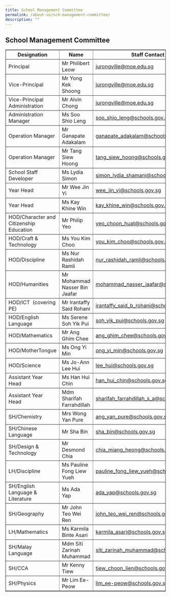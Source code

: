```yaml
---
title: School Management Committee
permalink: /about-us/sch-management-committee/
description: ""
---
```

## School Management Committee
<table width="100%" border="1">
<tbody>
<tr>
<th width="36%" style="border:1;">Designation
</th>
<th width="30%" style="border:1;">Name
</th>
<th width="33%" style="border:1;">Staff Contact
</th>
</tr>
<tr><td style="width: 60px;">Principal</td>
<td style="text-align: left;">Mr Philibert Leow</td>
<td style="text-align: left;"><a href="mailto:jurongville@moe.edu.sg" target="">jurongville@moe.edu.sg</a></td>
</tr>
<tr>
<td style="width: 60px;">Vice-Principal</td>
<td style="text-align: left;">Mr Yong Kek Shoong</td>
<td style="text-align: left;"><a href="mailto:jurongville@moe.edu.sg" target="">jurongville@moe.edu.sg</a></td>
</tr>
<tr>
<td style="">Vice-Principal Administration</td>
<td style="text-align: left;">Mr Alvin Chong</td>
<td style="text-align: left;"><a href="mailto:jurongville@moe.edu.sg" target="">jurongville@moe.edu.sg</a></td>
</tr>
<tr>
<td style="">Administration Manager</td>
<td style="text-align: left;">Ms Soo Shio Leng</td>
<td style="text-align: left;"><a href="mailto:soo_shio_leng@schools.gov.sg" target="">soo_shio_leng@schools.gov.sg</a></td>
</tr>
<tr>
<td style="">Operation Manager</td>
<td style="text-align: left;">Mr Ganapate Adakalam</td>
<td style="text-align: left;"><a href="mailto:ganapate_adakalam@schools.gov.sg" target="">ganapate_adakalam@schools.gov.sg</a></td>
</tr>
<tr>
<td style="">Operation Manager</td>
<td style="text-align: left;">Mr Tang Siew Hoong</td>
<td style="text-align: left;"><a href="mailto:Tang_siew_hoong@schools.gov.sg" target="">tang_siew_hoong@schools.gov.sg</a></td>
</tr>
<tr>
<td style="">School Staff Developer</td>
<td style="text-align: left;">Ms Lydia Simon<br></td>
<td style="text-align: left;"><a href="mailto:simon_lydia_shamani@schools.gov.sg" target="">simon_lydia_shamani@schools.gov.sg</a></td>
</tr>
<tr>
<td style="">Year Head</td>
<td style="text-align: left;">Mr Wee Jin Yi</td>
<td style="text-align: left;"><a href="mailto:wee_jin_yi@schools.gov.sg" target="">wee_jin_yi@schools.gov.sg</a></td>
</tr>
<tr>
<td style="">Year Head</td>
<td style="text-align: left;">Ms Kay Khine Win<br></td>
<td style="text-align: left;"><a href="mailto:kay_khine_win@schools.gov.sg" target="">kay_khine_win@schools.gov.sg</a></td>
</tr>
<tr>
<td style="">HOD/Character and Citizenship Education</td>
<td style="text-align: left;">Mr Philip Yeo</td>
<td style="text-align: left;"><a href="mailto:yeo_choon_huat@schools.gov.sg" target="">yeo_choon_huat@schools.gov.sg</a></td>
</tr>
<tr>
<td>HOD/Craft &amp; Technology</td>
<td>Ms You Kim Choo</td>
<td><a href="mailto:you_kim_choo@schools.gov.sg" target="">you_kim_choo@schools.gov.sg</a></td>
</tr>
<tr>
<td style="">HOD/Discipline</td>
<td style="text-align: left;">Ms Nur Rashidah Ramli</td>
<td style="text-align: left;"><a href="mailto:Nur_Rashidah_RAMLI@schools.gov.sg" target="">nur_rashidah_ramli@schools.gov.sg</a></td>
<tr>
<td>HOD/Humanities</td><td>Mr Mohammad Nasser Bin Jaafar<br></td>
<td><a href="mailto:Mohammad_Nasser_Jaafar@schools.gov.sg" target="">mohammad_nasser_jaafar@schools.gov.sg</a></td>
</tr>
<tr>
<td style="">HOD/ICT&nbsp; (covering PE)</td>
<td style="text-align: left;">Mr Irantaffy Said Rohani</td>
<td style="text-align: left;"><a href="mailto:irantaffy_said_b_rohani@schools.gov.sg" target="">irantaffy_said_b_rohani@schools.gov.sg</a></td>
</tr>
<tr>
<td style="">HOD/English Language</td>
<td style="text-align: left;">Ms Serene Soh Yik Pui</td>
<td style="text-align: left;"><a href="mailto:soh_yik_pui@schools.gov.sg" target="">soh_yik_pui@schools.gov.sg</a></td>
</tr>
<tr>
<td style="">HOD/Mathematics</td>
<td style="text-align: left;">Mr Ang Ghim Chee</td>
<td style="text-align: left;"><a href="mailto:ang_ghim_chee@schools.gov.sg" target="">ang_ghim_chee@schools.gov.sg</a></td>
</tr>
<tr>
<td style="">HOD/MotherTongue<br></td>
<td style="text-align: left;">Ms&nbsp;Ong Yi Min</td>
<td style="text-align: left;"><a href="mailto:ong_yi_min@schools.gov.sg" target="">ong_yi_min@schools.gov.sg</a><br></td>
</tr>
<tr>
<td>HOD/Science</td>
<td>Ms Jo-Ann Lee Hui<br></td>
<td><a href="mailto:lee_hui@schools.gov.sg" target="">lee_hui@schools.gov.sg</a></td>
</tr>
<tr>
<td style="">Assistant Year Head</td>
<td style="text-align: left;">Ms Han Hui Chin</td>
<td style="text-align: left;"><a href="mailto:han_hui_chin@schools.gov.sg" target="">han_hui_chin@schools.gov.sg</a></td>
</tr>
<tr>
<td style="">Assistant Year Head</td>
<td style="text-align: left;">Mdm Sharifah Farrahdillah</td>
<td style="text-align: left;"><a href="mailto:sharifah_farrahdillah_s_a@schools.gov.sg" target="">sharifah_farrahdillah_s_a@schools.gov.sg</a></td>
</tr>
<tr>
<td style="">SH/Chemistry</td>
<td style="text-align: left;">Mrs Wong Yan Pure</td>
<td style="text-align: left;"><a href="mailto:ang_yan_pure@schools.gov.sg" target="">ang_yan_pure@schools.gov.sg</a></td>
</tr>
<tr>
<td>SH/Chinese Language</td>
<td>Mr Sha Bin</td>
<td><a href="mailto:sha_bin@schools.gov.sg" target="">sha_bin@schools.gov.sg</a></td>
</tr>
<tr>
<td>SH/Design &amp; Technology</td>
<td>Mr Desmond Chia</td>
<td><a href="mailto:chia_miang_heong@schools.gov.sg" target="">chia_miang_heong@schools.gov.sg</a></td>
</tr>
<tr>
<td style="">LH/Discipline</td>
<td style="text-align: left;">Ms Pauline Fong Liew Yueh</td>
<td style="text-align: left;"><a href="mailto:pauline_fong_liew_yueh@schools.gov.sg" target="">pauline_fong_liew_yueh@schools.gov.sg</a></td>
</tr>
<tr>
<td>SH/English Language &amp; Literature</td>
<td>Ms Ada Yap</td>
<td><a href="mailto:ada_yap@schools.gov.sg" target="">ada_yap@schools.gov.sg</a></td>
</tr>
<tr>
<td>SH/Geography</td>
<td>Mr John Teo Wei Ren</td>
<td><a href="mailto:john_teo_wei_ren@schools.gov.sg" target="">john_teo_wei_ren@schools.gov.sg</a></td>
</tr>
<tr><td>LH/Mathematics</td>
<td>Ms Karmila Binte Asari</td>
<td><a href="mailto:karmila_asari@schools.gov.sg" target="">karmila_asari@schools.gov.sg</a></td>
</tr>
<tr>
<td style="">SH/Malay Language</td>
<td style="text-align: left;">Mdm Siti Zarinah Muhammad</td>
<td style="text-align: left;"><a href="mailto:siti_zarinah_muhammad@schools.gov.sg" target="">siti_zarinah_muhammad@schools.gov.sg</a></td>
</tr>
<tr>
<td style="text-align: left;">SH/CCA</td>
<td style="text-align: left;">Mr Kenny Tiew</td>
<td style="text-align: left;"><a href="mailto:tiew_choon_lien@schools.gov.sg" target="">tiew_choon_lien@schools.gov.sg</a></td>
</tr>
<tr>
<td>SH/Physics</td>
<td>Mr Lim Ee-Peow</td>
<td><a href="mailto:lim_ee-peow@schools.gov.sg" target="">lim_ee-peow@schools.gov.sg</a></td>
</tr>
</tbody>
</table>
